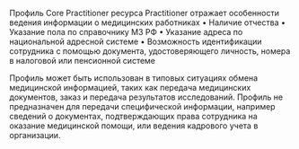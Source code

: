 Профиль Core Practitioner ресурса Practitioner отражает особенности ведения информации о медицинских работниках
•	Наличие отчества
•	Указание пола по справочнику МЗ РФ
•	Указание адреса по национальной адресной системе
•	Возможность идентификации сотрудника с помощью документа, удостоверяющего личность, номера в налоговой или пенсионной системе

Профиль может быть использован в типовых ситуациях обмена медицинской информацией, таких как передача медицинских документов, заказ и передача результатов исследований. Профиль не предназначен для передачи специфической информации, например сведений о документах, подтверждающих права сотрудника на оказание медицинской помощи, или ведения кадрового учета в организации.

